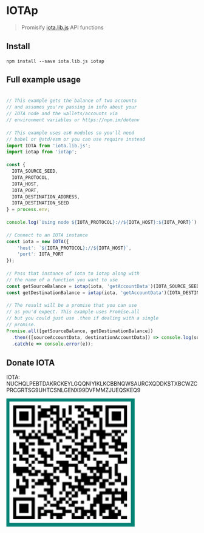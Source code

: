# IOTAp

> Promisify [iota.lib.js](https://github.com/iotaledger/iota.lib.js/) API functions

## Install

```
npm install --save iota.lib.js iotap
```

## Full example usage

```js

// This example gets the balance of two accounts
// and assumes you're passing in info about your
// IOTA node and the wallets/accounts via
// environment variables or https://npm.im/dotenv

// This example uses es6 modules so you'll need
// babel or @std/esm or you can use require instead
import IOTA from 'iota.lib.js';
import iotap from 'iotap';

const {
  IOTA_SOURCE_SEED,
  IOTA_PROTOCOL,
  IOTA_HOST,
  IOTA_PORT,
  IOTA_DESTINATION_ADDRESS,
  IOTA_DESTINATION_SEED
} = process.env;

console.log(`Using node ${IOTA_PROTOCOL}://${IOTA_HOST}:${IOTA_PORT}`)

// Connect to an IOTA instance
const iota = new IOTA({
    'host': `${IOTA_PROTOCOL}://${IOTA_HOST}`,
    'port': IOTA_PORT
});

// Pass that instance of iota to iotap along with
// the name of a function you want to use
const getSourceBalance = iotap(iota, 'getAccountData')(IOTA_SOURCE_SEED);
const getDestinationBalance = iotap(iota, 'getAccountData')(IOTA_DESTINATION_SEED);

// The result will be a promise that you can use
// as you'd expect. This example uses Promise.all
// but you could just use .then if dealing with a single
// promise.
Promise.all([getSourceBalance, getDestinationBalance])
  .then(([sourceAccountData, destinationAccountData]) => console.log(sourceAccountData.balance, destinationAccountData.balance))
  .catch(e => console.error(e));
```

## Donate IOTA

IOTA: NUCHQLPEBTDAKRCKEYLGQQNIYIKLKCBBNQWSAURCXQDDKSTXBCWZCPRCGRTSG9UHTCSNLGENX99DVFMMZJUEQSKEQ9

![Donate IOTA](donate.png)
